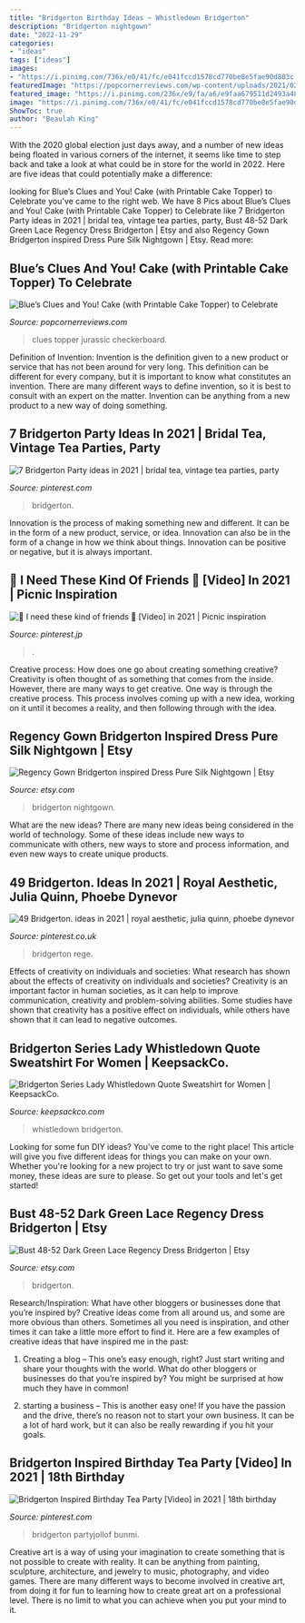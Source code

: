 ```yaml
---
title: "Bridgerton Birthday Ideas ~ Whistledown Bridgerton"
description: "Bridgerton nightgown"
date: "2022-11-29"
categories:
- "ideas"
tags: ["ideas"]
images:
- "https://i.pinimg.com/736x/e0/41/fc/e041fccd1578cd770be8e5fae90d803c.jpg"
featuredImage: "https://popcornerreviews.com/wp-content/uploads/2021/02/blues-clues-cake-printable-cake-topper-1440x2160.jpeg"
featured_image: "https://i.pinimg.com/236x/e9/fa/a6/e9faa679511d2493a48e8fa8b6f83b82.jpg?nii=t"
image: "https://i.pinimg.com/736x/e0/41/fc/e041fccd1578cd770be8e5fae90d803c.jpg"
ShowToc: true
author: "Beaulah King"
---
```



With the 2020 global election just days away, and a number of new ideas being floated in various corners of the internet, it seems like time to step back and take a look at what could be in store for the world in 2022. Here are five ideas that could potentially make a difference: 

	

		
looking for Blue’s Clues and You! Cake (with Printable Cake Topper) to Celebrate you've came to the right web. We have 8 Pics about Blue’s Clues and You! Cake (with Printable Cake Topper) to Celebrate like 7 Bridgerton Party ideas in 2021 | bridal tea, vintage tea parties, party, Bust 48-52 Dark Green Lace Regency Dress Bridgerton | Etsy and also Regency Gown Bridgerton inspired Dress Pure Silk Nightgown | Etsy. Read more:
		
    
## Blue’s Clues And You! Cake (with Printable Cake Topper) To Celebrate

<img loading=lazy src="https://popcornerreviews.com/wp-content/uploads/2021/02/blues-clues-cake-printable-cake-topper-1440x2160.jpeg" onerror="this.onerror=null;this.src='https://tse2.mm.bing.net/th?id=OIP.UnlBgRQ1NNjZ8N1d8am_ngHaLH&amp;pid=15.1';" alt="Blue’s Clues and You! Cake (with Printable Cake Topper) to Celebrate">

_Source: popcornerreviews.com_

>clues topper jurassic checkerboard. 

	

Definition of Invention:
Invention is the definition given to a new product or service that has not been around for very long. This definition can be different for every company, but it is important to know what constitutes an invention. There are many different ways to define invention, so it is best to consult with an expert on the matter. Invention can be anything from a new product to a new way of doing something.

    
## 7 Bridgerton Party Ideas In 2021 | Bridal Tea, Vintage Tea Parties, Party

<img loading=lazy src="https://i.pinimg.com/474x/5f/06/ee/5f06eefd2c3095dcb029014d0e333738.jpg" onerror="this.onerror=null;this.src='https://tse2.mm.bing.net/th?id=OIP._IXULz0ttvUUz2U3MdtY5wAAAA&amp;pid=15.1';" alt="7 Bridgerton Party ideas in 2021 | bridal tea, vintage tea parties, party">

_Source: pinterest.com_

>bridgerton. 

	

Innovation is the process of making something new and different. It can be in the form of a new product, service, or idea. Innovation can also be in the form of a change in how we think about things. Innovation can be positive or negative, but it is always important.

    
## 🍃 I Need These Kind Of Friends 🍃 [Video] In 2021 | Picnic Inspiration

<img loading=lazy src="https://i.pinimg.com/736x/e0/41/fc/e041fccd1578cd770be8e5fae90d803c.jpg" onerror="this.onerror=null;this.src='https://tse2.mm.bing.net/th?id=OIP.88TVxfBKxX_spcYl_6L8qQHaNK&amp;pid=15.1';" alt="🍃 I need these kind of friends 🍃 [Video] in 2021 | Picnic inspiration">

_Source: pinterest.jp_

>. 

	

Creative process: How does one go about creating something creative?
Creativity is often thought of as something that comes from the inside. However, there are many ways to get creative. One way is through the creative process. This process involves coming up with a new idea, working on it until it becomes a reality, and then following through with the idea.

    
## Regency Gown Bridgerton Inspired Dress Pure Silk Nightgown | Etsy

<img loading=lazy src="https://i.etsystatic.com/14578403/r/il/abcdd6/2934206708/il_1588xN.2934206708_38uk.jpg" onerror="this.onerror=null;this.src='https://tse4.mm.bing.net/th?id=OIP.OEB5D3AbXpEv31LnN6s8CAHaJJ&amp;pid=15.1';" alt="Regency Gown Bridgerton inspired Dress Pure Silk Nightgown | Etsy">

_Source: etsy.com_

>bridgerton nightgown. 

	

What are the new ideas?
There are many new ideas being considered in the world of technology. Some of these ideas include new ways to communicate with others, new ways to store and process information, and even new ways to create unique products.

    
## 49 Bridgerton. Ideas In 2021 | Royal Aesthetic, Julia Quinn, Phoebe Dynevor

<img loading=lazy src="https://i.pinimg.com/474x/ff/13/0d/ff130d29a7e9aecb07b1e648b2c40e93.jpg" onerror="this.onerror=null;this.src='https://tse2.mm.bing.net/th?id=OIP.38DY3kqSlupt-BEqfU3JvAAAAA&amp;pid=15.1';" alt="49 Bridgerton. ideas in 2021 | royal aesthetic, julia quinn, phoebe dynevor">

_Source: pinterest.co.uk_

>bridgerton rege. 

	

Effects of creativity on individuals and societies: What research has shown about the effects of creativity on individuals and societies?
Creativity is an important factor in human societies, as it can help to improve communication, creativity and problem-solving abilities. Some studies have shown that creativity has a positive effect on individuals, while others have shown that it can lead to negative outcomes.

    
## Bridgerton Series Lady Whistledown Quote Sweatshirt For Women | KeepsackCo.

<img loading=lazy src="https://cdn.shopify.com/s/files/1/0479/8965/3659/products/image_2507750e-3da0-43dd-9179-99f628dfee6d_1900x.png?v=1622414083" onerror="this.onerror=null;this.src='https://tse1.mm.bing.net/th?id=OIP.R_J7-tPy7ywJXrqBillBQgHaHa&amp;pid=15.1';" alt="Bridgerton Series Lady Whistledown Quote Sweatshirt for Women | KeepsackCo.">

_Source: keepsackco.com_

>whistledown bridgerton. 

	

Looking for some fun DIY ideas? You've come to the right place! This article will give you five different ideas for things you can make on your own. Whether you're looking for a new project to try or just want to save some money, these ideas are sure to please. So get out your tools and let's get started!

    
## Bust 48-52 Dark Green Lace Regency Dress Bridgerton | Etsy

<img loading=lazy src="https://i.etsystatic.com/5672699/r/il/0f1431/2965131919/il_fullxfull.2965131919_2t2y.jpg" onerror="this.onerror=null;this.src='https://tse3.mm.bing.net/th?id=OIP.DbJPXcyG7H3dUQaKjIVIRgHaJ4&amp;pid=15.1';" alt="Bust 48-52 Dark Green Lace Regency Dress Bridgerton | Etsy">

_Source: etsy.com_

>bridgerton. 

	

Research/Inspiration: What have other bloggers or businesses done that you’re inspired by?
Creative ideas come from all around us, and some are more obvious than others. Sometimes all you need is inspiration, and other times it can take a little more effort to find it. Here are a few examples of creative ideas that have inspired me in the past: 
1. Creating a blog – This one’s easy enough, right? Just start writing and share your thoughts with the world. What do other bloggers or businesses do that you’re inspired by? You might be surprised at how much they have in common! 

2. starting a business – This is another easy one! If you have the passion and the drive, there’s no reason not to start your own business. It can be a lot of hard work, but it can also be really rewarding if you hit your goals.

    
## Bridgerton Inspired Birthday Tea Party [Video] In 2021 | 18th Birthday

<img loading=lazy src="https://i.pinimg.com/236x/e9/fa/a6/e9faa679511d2493a48e8fa8b6f83b82.jpg?nii=t" onerror="this.onerror=null;this.src='https://tse1.mm.bing.net/th?id=OIP.pTstuDrBM8-dC64qOgIztwAAAA&amp;pid=15.1';" alt="Bridgerton Inspired Birthday Tea Party [Video] in 2021 | 18th birthday">

_Source: pinterest.com_

>bridgerton partyjollof bunmi. 

	

Creative art is a way of using your imagination to create something that is not possible to create with reality. It can be anything from painting, sculpture, architecture, and jewelry to music, photography, and video games. There are many different ways to become involved in creative art, from doing it for fun to learning how to create great art on a professional level. There is no limit to what you can achieve when you put your mind to it.

